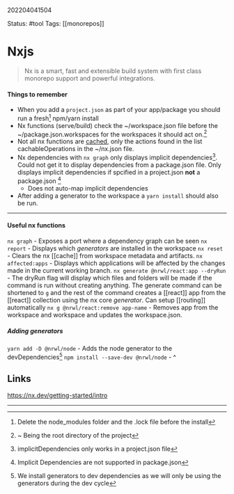 202204041504

Status: #tool
Tags: [[monorepos]]

# Nxjs

> Nx is a smart, fast and extensible build system with first class monorepo support and powerful integrations.

#### Things to remember

- When you add a `project.json` as part of your app/package you should run a fresh[^1] npm/yarn install
- Nx functions (serve/build) check the ~/workspace.json file before the ~/package.json.workspaces for the workspaces it should act on.[^2]
- Not all nx functions are [cached](cache), only the actions found in the list cachableOperations in the ~/nx.json file.
- Nx dependencies with ```nx graph``` only displays implicit dependencies[^3]. Could not get it to display dependencies from a package.json file. Only displays implicit dependencies if spcified in a project.json **not** a package.json [^4]
	- Does not auto-map implicit dependencies
- After adding a generator to the workspace a `yarn install` should also be run.



---
#### Useful nx functions
`nx graph` - Exposes a port where a dependency graph can be seen
`nx report` - Displays which _generators_ are installed in the workspace
`nx reset` - Clears the nx [[cache]] from workspace metadata and artifacts.
`nx affected:apps` - Displays which applications will be affected by the changes made in the current working branch.
`nx generate @nrwl/react:app --dryRun` - The dryRun flag will display which files and folders will be made if the command is run without creating anything. The generate command can be shortened to `g`  and the rest of the command creates a [[react]] app from the [[react]] collection using the nx core _generator_. Can setup [[routing]] automatically
`nx g @nrwl/react:remove app-name` - Removes app from the workspace and workspace and updates the workspace.json.

##### Adding generators
`yarn add -D @nrwl/node` - Adds the node generator to the devDependencies[^5]
`npm install --save-dev @nrwl/node` - ^


## Links

https://nx.dev/getting-started/intro

---
[^1]: Delete the node_modules folder and the .lock file before the install
[^2]: ~ Being the root directory of the project
[^3]: implicitDependencies only works in a project.json file
[^4]: Implicit Dependencies are not supported in package.json
[^5]: We install generators to dev dependencies as we will only be using the generators during the dev cycle